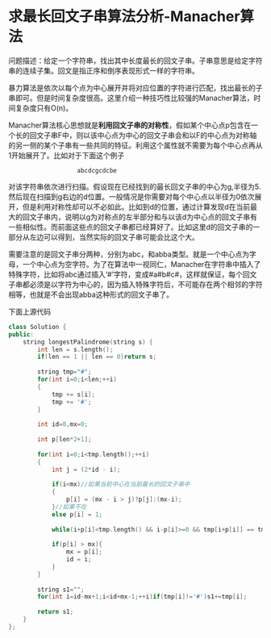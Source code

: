 # 求最长回文子串算法分析-Manacher算法

问题描述：给定一个字符串，找出其中长度最长的回文子串。子串意思是给定字符串的连续子集。回文是指正序和倒序表现形式一样的字符串。

暴力算法是依次以每个点为中心展开并将对应位置的字符进行匹配，找出最长的子串即可。但是时间复杂度很高。这里介绍一种技巧性比较强的Manacher算法，时间复杂度只有O(n)。

Manacher算法核心思想就是**利用回文子串的对称性**，假如某个中心点p包含在一个长的回文子串F中，则以该中心点为中心的回文子串会和以F的中心点为对称轴的另一侧的某个子串有一些共同的特征。利用这个属性就不需要为每个中心点再从1开始展开了。比如对于下面这个例子

                       abcdcgcdcbe

对该字符串依次进行扫描。假设现在已经找到的最长回文子串的中心为g,半径为5. 然后现在扫描到g右边的d位置。一般情况是你需要对每个中心点以半径为0依次展开，但是利用对称性却可以不必如此。比如到d的位置，通过计算发现d在当前最大的回文子串内，说明以g为对称点的左半部分和与以该d为中心点的回文子串有一些相似性。而前面这些点的回文子串都已经算好了。比如这里d的回文子串的一部分从左边可以得到，当然实际的回文子串可能会比这个大。

需要注意的是回文子串分两种，分别为abc，和abba类型。就是一个中心点为字母，一个中心点为空字符。为了在算法中一视同仁，Manacher在字符串中插入了特殊字符，比如将abc通过插入‘#’字符，变成#a#b#c#，这样就保证，每个回文子串都必须是以字符为中心的，因为插入特殊字符后，不可能存在两个相邻的字符相等，也就是不会出现abba这种形式的回文子串了。

下面上源代码

```c++
class Solution {
public:
    string longestPalindrome(string s) {
        int len = s.length();
        if(len == 1 || len == 0)return s;
        
        string tmp="#";
        for(int i=0;i<len;++i)
        {
            tmp += s[i];
            tmp += '#';
        }
        
        int id=0,mx=0;
        
        int p[len*2+1];
        
        for(int i=0;i<tmp.length();++i)
        {
            int j = (2*id - i);
            
            if(i<mx)//如果当前中心在当前最长的回文子串中
            {
                p[i] = (mx - i > j)?p[j]:(mx-i);
            }//如果不在
            else p[i] = 1;
            
            while(i+p[i]<tmp.length() && i-p[i]>=0 && tmp[i+p[i]] == tmp[i-p[i]])p[i]++;//在已知信息上拓展
            
            if(p[i] > mx){
                mx = p[i];
                id = i;
            }
        }
        
        string s1="";
        for(int i=id-mx+1;i<id+mx-1;++i)if(tmp[i]!='#')s1+=tmp[i];
        
        return s1;
    }
};
```

